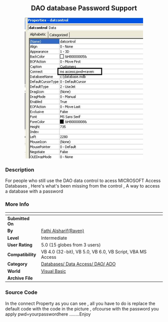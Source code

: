 ﻿<div align="center">

## DAO database Password Support

<img src="PIC20031121145171087.jpg">
</div>

### Description

For people who still use the DAO data control to acess MICROSOFT Access Databases , Here's what's been missing from the control , A way to access a database with a password
 
### More Info
 


<span>             |<span>
---                |---
**Submitted On**   |
**By**             |[Fathi Alsharif\(Raven\)](https://github.com/Planet-Source-Code/PSCIndex/blob/master/ByAuthor/fathi-alsharif-raven.md)
**Level**          |Intermediate
**User Rating**    |5.0 (15 globes from 3 users)
**Compatibility**  |VB 4\.0 \(32\-bit\), VB 5\.0, VB 6\.0, VB Script, VBA MS Access
**Category**       |[Databases/ Data Access/ DAO/ ADO](https://github.com/Planet-Source-Code/PSCIndex/blob/master/ByCategory/databases-data-access-dao-ado__1-6.md)
**World**          |[Visual Basic](https://github.com/Planet-Source-Code/PSCIndex/blob/master/ByWorld/visual-basic.md)
**Archive File**   |[](https://github.com/Planet-Source-Code/fathi-alsharif-raven-dao-database-password-support__1-49612/archive/master.zip)





### Source Code

In the connect Property as you can see , all you have to do is replace the default code with the code in the picture , ofcourse with the password you apply  pwd=yourpasswordhere ........Enjoy

